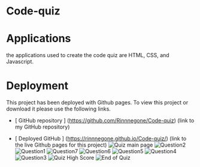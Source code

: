 # Code-quiz

# Applications
the applications used to create the code quiz are HTML, CSS, and Javascript.

# Deployment 
This project has been deployed with Github pages.
To view this project or download it please use the following links.

* [ GitHub repository ] (https://github.com/Rinnnegone/Code-quiz) (link to my GitHub repository)

* [ Deployed GitHub ] (https://rinnnegone.github.io/Code-quiz/)
(link to the live Github pages for this project)
![Quiz main page](https://user-images.githubusercontent.com/95316427/166182769-dfa51247-bafc-4e8c-b404-eb1d2658efb5.png)
![Question2](https://user-images.githubusercontent.com/95316427/166182771-09f987eb-bc06-47c7-9198-2a1a7b504295.png)
![Question1](https://user-images.githubusercontent.com/95316427/166182776-7fdaf3ce-27e3-4d68-82a1-85d12f38c166.png)
![Question7](https://user-images.githubusercontent.com/95316427/166182777-05668c74-fa07-4c76-8c96-23bb220b1369.png)
![Question6](https://user-images.githubusercontent.com/95316427/166182780-9aef70a7-a5b3-4a57-a3f0-c0e98842d9e9.png)
![Question5](https://user-images.githubusercontent.com/95316427/166182781-811ffa27-fb63-4c52-82ce-97b3ba72bfbb.png)
![Question4](https://user-images.githubusercontent.com/95316427/166182782-44e1fa3c-c27b-42bb-9066-40f2c71b1d75.png)
![Question3](https://user-images.githubusercontent.com/95316427/166182784-187f8ed5-407a-4a44-86e8-0f4031ece282.png)
![Quiz High Score](https://user-images.githubusercontent.com/95316427/166182785-eb549305-191c-41e3-b927-1b450187a837.png)
![End of Quiz](https://user-images.githubusercontent.com/95316427/166182786-38571d68-c87d-4fd0-bf26-e0ccdd0db467.png)
